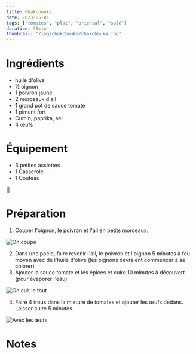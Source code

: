 ```yaml
---
title: Chakchouka
date: 2023-05-01
tags: ["tomates", "plat", "oriental", "salé"]
duration: 30min
thumbnail: "/img/chakchouka/chakchouka.jpg"
---
```


# Ingrédients

+ huile d'olive
+ ½ oignon
+ 1 poivron jaune
+ 2 morceaux d'ail
+ 1 grand pot de sauce tomate
+ 1 piment fort
+ Cumin, paprika, sel
+ 4 œufs

# Équipement

+ 3 petites assiettes
+ 1 Casserole
+ 1 Couteau

||

# Préparation

1. Couper l'oignon, le poivron et l'ail en petits morceaux.

![On coupe](/img/chakchouka/chakchouka-step-1.jpg)

2. Dans une poële, faire revenir l'ail, le poivron et l'oignon 5 minutes à feu moyen avec
de l'huile d'olive (les oignons devraient commencer à se colorer)
3. Ajouter la sauce tomate et les épices et cuire 10 minutes à découvert (pour évaporer l'eau)

![On cuit le tout](/img/chakchouka/chakchouka-step-3.jpg)

4. Faire 4 trous dans la mixture de tomates et ajouter les œufs dedans. Laisser cuire 5 minutes.

![Avec les œufs](/img/chakchouka/chakchouka-step-4.jpg)

# Notes
